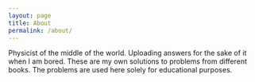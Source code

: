 ```yaml
---
layout: page
title: About
permalink: /about/
---
```

Physicist of the middle of the world. Uploading answers for the sake of it when I am bored. These are my own solutions to problems from different books. The problems are used here solely for educational purposes.
